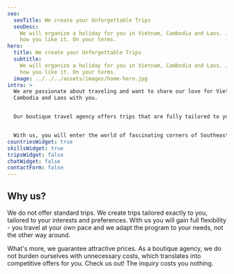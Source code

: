 ```yaml
---
seo:
  seoTitle: We create your Unforgettable Trips
  seoDesc:
    We will organize a holiday for you in Vietnam, Cambodia and Laos. Just
    how you like it. On your terms.
hero:
  title: We create your Unforgettable Trips
  subtitle:
    We will organize a holiday for you in Vietnam, Cambodia and Laos. Just
    how you like it. On your terms.
  image: ../../../assets/images/home-hero.jpg
intro: >
  We are passionate about traveling and want to share our love for Vietnam,
  Cambodia and Laos with you.


  Our boutique travel agency offers trips that are fully tailored to your needs, exceeding the standards of what is available in mass travel agencies.


  With us, you will enter the world of fascinating corners of Southeast Asia, where you will experience true local culture and experience unforgettable adventures.
countriesWidget: true
skillsWidget: true
tripsWidget: false
chatWidget: false
contactForm: false
---
```


## Why us?

We do not offer standard trips. We create trips tailored exactly to you, tailored to your interests and preferences. With us you will gain full flexibility - you travel at your own pace and we adapt the program to your needs, not the other way around.

What's more, we guarantee attractive prices. As a boutique agency, we do not burden ourselves with unnecessary costs, which translates into competitive offers for you. Check us out! The inquiry costs you nothing.
